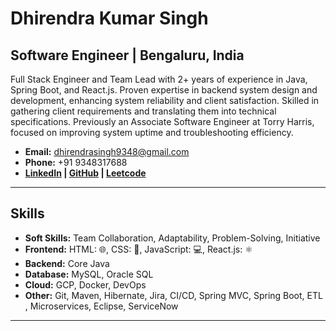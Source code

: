 # Dhirendra Kumar Singh

## Software Engineer | Bengaluru, India

Full Stack Engineer and Team Lead with 2+ years of experience in Java, Spring Boot, and React.js. Proven expertise in backend system design and development,
enhancing system reliability and client satisfaction. Skilled in gathering client requirements and translating them into technical specifications. Previously an Associate
Software Engineer at Torry Harris, focused on improving system uptime and troubleshooting efficiency.


- **Email:** dhirendrasingh9348@gmail.com
- **Phone:** +91 9348317688
- **[LinkedIn](https://www.linkedin.com/in/dhirendrakusingh/) | [GitHub](https://github.com/DhirendraSingh12) | [Leetcode](https://leetcode.com/u/singh_dhiru977/)**

---

## Skills

- **Soft Skills:** Team Collaboration, Adaptability, Problem-Solving, Initiative
- **Frontend:** HTML: 🌐, CSS: 🎨, JavaScript: 💻, React.js: ⚛️
- **Backend:** Core Java
- **Database:** MySQL, Oracle SQL
- **Cloud:** GCP, Docker, DevOps
- **Other:** Git, Maven, Hibernate, Jira, CI/CD, Spring MVC, Spring Boot, ETL , Microservices, Eclipse, ServiceNow

---
